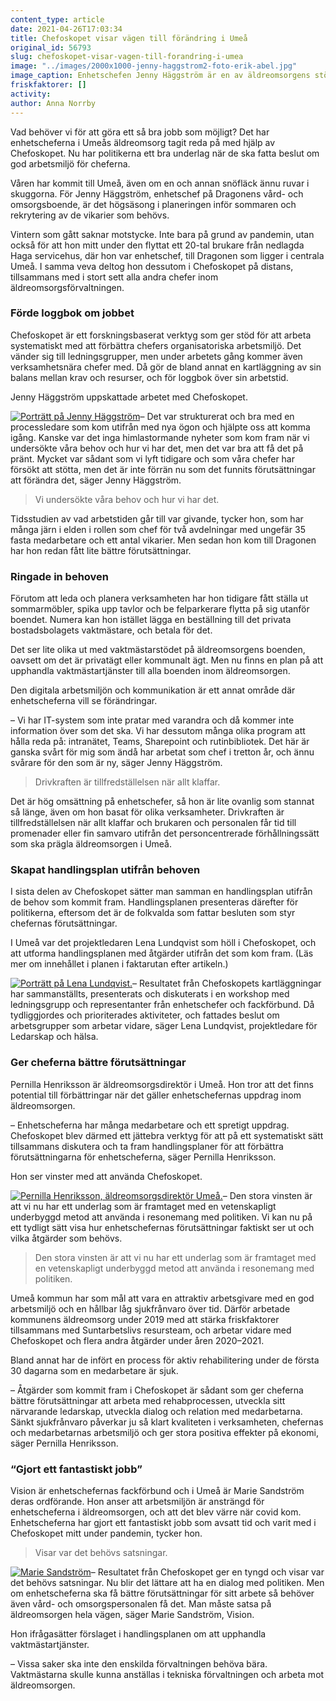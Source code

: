 ```yaml
---
content_type: article
date: 2021-04-26T17:03:34
title: Chefoskopet visar vägen till förändring i Umeå
original_id: 56793
slug: chefoskopet-visar-vagen-till-forandring-i-umea
image: "../images/2000x1000-jenny-haggstrom2-foto-erik-abel.jpg"
image_caption: Enhetschefen Jenny Häggström är en av äldreomsorgens stöttepelare i Umeå. Nu får hon och de andra enhetscheferna en bättre arbetsmiljö. Förändringen sker med stöd av Chefoskopet.    
friskfaktorer: []
activity:
author: Anna Norrby
---
```


Vad behöver vi för att göra ett så bra jobb som möjligt? Det har enhetscheferna i Umeås äldreomsorg tagit reda på med hjälp av Chefoskopet. Nu har politikerna ett bra underlag när de ska fatta beslut om god arbetsmiljö för cheferna.

Våren har kommit till Umeå, även om en och annan snöfläck ännu ruvar i skuggorna. För Jenny Häggström, enhetschef på Dragonens vård- och omsorgsboende, är det högsäsong i planeringen inför sommaren och rekrytering av de vikarier som behövs.

Vintern som gått saknar motstycke. Inte bara på grund av pandemin, utan också för att hon mitt under den flyttat ett 20-tal brukare från nedlagda Haga servicehus, där hon var enhetschef, till Dragonen som ligger i centrala Umeå. I samma veva deltog hon dessutom i Chefoskopet på distans, tillsammans med i stort sett alla andra chefer inom äldreomsorgsförvaltningen.

### Förde loggbok om jobbet

Chefoskopet är ett forskningsbaserat verktyg som ger stöd för att arbeta systematiskt med att förbättra chefers organisatoriska arbetsmiljö. Det vänder sig till ledningsgrupper, men under arbetets gång kommer även verksamhetsnära chefer med. Då gör de bland annat en kartläggning av sin balans mellan krav och resurser, och för loggbok över sin arbetstid.

Jenny Häggström uppskattade arbetet med Chefoskopet.

[![Porträtt på Jenny Häggström](https://www.suntarbetsliv.se/wp-content/uploads/2021/04/200x220-jenny-haggstrom3-foto-erik-abel.jpg)](https://www.suntarbetsliv.se/wp-content/uploads/2021/04/200x220-jenny-haggstrom3-foto-erik-abel.jpg)– Det var strukturerat och bra med en processledare som kom utifrån med nya ögon och hjälpte oss att komma igång. Kanske var det inga himlastormande nyheter som kom fram när vi undersökte våra behov och hur vi har det, men det var bra att få det på pränt. Mycket var sådant som vi lyft tidigare och som våra chefer har försökt att stötta, men det är inte förrän nu som det funnits förutsättningar att förändra det, säger Jenny Häggström.

> Vi undersökte våra behov och hur vi har det.

Tidsstudien av vad arbetstiden går till var givande, tycker hon, som har många järn i elden i rollen som chef för två avdelningar med ungefär 35 fasta medarbetare och ett antal vikarier. Men sedan hon kom till Dragonen har hon redan fått lite bättre förutsättningar.

### Ringade in behoven

Förutom att leda och planera verksamheten har hon tidigare fått ställa ut sommarmöbler, spika upp tavlor och be felparkerare flytta på sig utanför boendet. Numera kan hon istället lägga en beställning till det privata bostadsbolagets vaktmästare, och betala för det.

Det ser lite olika ut med vaktmästarstödet på äldreomsorgens boenden, oavsett om det är privatägt eller kommunalt ägt. Men nu finns en plan på att upphandla vaktmästartjänster till alla boenden inom äldreomsorgen.

Den digitala arbetsmiljön och kommunikation är ett annat område där enhetscheferna vill se förändringar.

– Vi har IT-system som inte pratar med varandra och då kommer inte information över som det ska. Vi har dessutom många olika program att hålla reda på: intranätet, Teams, Sharepoint och rutinbibliotek. Det här är ganska svårt för mig som ändå har arbetat som chef i tretton år, och ännu svårare för den som är ny, säger Jenny Häggström.

> Drivkraften är tillfredställelsen när allt klaffar.

Det är hög omsättning på enhetschefer, så hon är lite ovanlig som stannat så länge, även om hon basat för olika verksamheter. Drivkraften är tillfredställelsen när allt klaffar och brukaren och personalen får tid till promenader eller fin samvaro utifrån det personcentrerade förhållningssätt som ska prägla äldreomsorgen i Umeå.

### Skapat handlingsplan utifrån behoven

I sista delen av Chefoskopet sätter man samman en handlingsplan utifrån de behov som kommit fram. Handlingsplanen presenteras därefter för politikerna, eftersom det är de folkvalda som fattar besluten som styr chefernas förutsättningar.

I Umeå var det projektledaren Lena Lundqvist som höll i Chefoskopet, och att utforma handlingsplanen med åtgärder utifrån det som kom fram. (Läs mer om innehållet i planen i faktarutan efter artikeln.)

[![Porträtt på Lena Lundqvist.](https://www.suntarbetsliv.se/wp-content/uploads/2021/02/200x220-lena-lundqvist-umea.jpg)](https://www.suntarbetsliv.se/wp-content/uploads/2021/02/200x220-lena-lundqvist-umea.jpg)– Resultatet från Chefoskopets kartläggningar har sammanställts, presenterats och diskuterats i en workshop med ledningsgrupp och representanter från enhetschefer och fackförbund. Då tydliggjordes och prioriterades aktiviteter, och fattades beslut om arbetsgrupper som arbetar vidare, säger Lena Lundqvist, projektledare för Ledarskap och hälsa.

### Ger cheferna bättre förutsättningar

Pernilla Henriksson är äldreomsorgsdirektör i Umeå. Hon tror att det finns potential till förbättringar när det gäller enhetschefernas uppdrag inom äldreomsorgen.

– Enhetscheferna har många medarbetare och ett spretigt uppdrag. Chefoskopet blev därmed ett jättebra verktyg för att på ett systematiskt sätt tillsammans diskutera och ta fram handlingsplaner för att förbättra förutsättningarna för enhetscheferna, säger Pernilla Henriksson.

Hon ser vinster med att använda Chefoskopet.

[![Pernilla Henriksson, äldreomsorgsdirektör Umeå.](https://www.suntarbetsliv.se/wp-content/uploads/2019/04/200x220-pernilla-henriksson.jpg)](https://www.suntarbetsliv.se/wp-content/uploads/2019/04/200x220-pernilla-henriksson.jpg)– Den stora vinsten är att vi nu har ett underlag som är framtaget med en vetenskapligt underbyggd metod att använda i resonemang med politiken. Vi kan nu på ett tydligt sätt visa hur enhetschefernas förutsättningar faktiskt ser ut och vilka åtgärder som behövs.

> Den stora vinsten är att vi nu har ett underlag som är framtaget med en vetenskapligt underbyggd metod att använda i resonemang med politiken.

Umeå kommun har som mål att vara en attraktiv arbetsgivare med en god arbetsmiljö och en hållbar låg sjukfrånvaro över tid. Därför arbetade kommunens äldreomsorg under 2019 med att stärka friskfaktorer tillsammans med Suntarbetslivs resursteam, och arbetar vidare med Chefoskopet och flera andra åtgärder under åren 2020–2021.

Bland annat har de infört en process för aktiv rehabilitering under de första 30 dagarna som en medarbetare är sjuk.

– Åtgärder som kommit fram i Chefoskopet är sådant som ger cheferna bättre förutsättningar att arbeta med rehabprocessen, utveckla sitt närvarande ledarskap, utveckla dialog och relation med medarbetarna. Sänkt sjukfrånvaro påverkar ju så klart kvaliteten i verksamheten, chefernas och medarbetarnas arbetsmiljö och ger stora positiva effekter på ekonomi, säger Pernilla Henriksson.

### “Gjort ett fantastiskt jobb”

Vision är enhetschefernas fackförbund och i Umeå är Marie Sandström deras ordförande. Hon anser att arbetsmiljön är ansträngd för enhetscheferna i äldreomsorgen, och att det blev värre när covid kom. Enhetscheferna har gjort ett fantastiskt jobb som avsatt tid och varit med i Chefoskopet mitt under pandemin, tycker hon.

> Visar var det behövs satsningar.

[![Marie Sandström](https://www.suntarbetsliv.se/wp-content/uploads/2021/04/200x220-marie-sandstrom-vision.jpg)](https://www.suntarbetsliv.se/wp-content/uploads/2021/04/200x220-marie-sandstrom-vision.jpg)– Resultatet från Chefoskopet ger en tyngd och visar var det behövs satsningar. Nu blir det lättare att ha en dialog med politiken. Men om enhetscheferna ska få bättre förutsättningar för sitt arbete så behöver även vård- och omsorgspersonalen få det. Man måste satsa på äldreomsorgen hela vägen, säger Marie Sandström, Vision.

Hon ifrågasätter förslaget i handlingsplanen om att upphandla vaktmästartjänster.

– Vissa saker ska inte den enskilda förvaltningen behöva bära. Vaktmästarna skulle kunna anställas i tekniska förvaltningen och arbeta mot äldreomsorgen.

